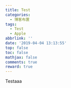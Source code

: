 ```yaml
---
title: Test
categories:
  - 博客布置
tags:
  - Test
  - Apple
abbrlink: ''
date: '2019-04-04 13:13:55'
top: false
toc: false
mathjax: false
comments: true
reward: true
---
```

Test<!-- more -->aaa
